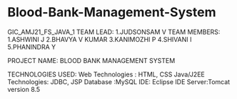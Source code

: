 # Blood-Bank-Management-System

GIC_AMJ21_FS_JAVA_1
TEAM LEAD:
1.JUDSONSAM V 
TEAM MEMBERS: 
1.ASHWINI J
2.BHAVYA V KUMAR 
3.KANIMOZHI P 
4.SHIVANI I
5.PHANINDRA Y

PROJECT NAME: BLOOD BANK MANAGEMENT SYSTEM

TECHNOLOGIES USED: Web Technologies : HTML, CSS
Java/J2EE Technologies: JDBC, JSP 
Database :MySQL 
IDE: Eclipse IDE 
Server:Tomcat version 8.5
